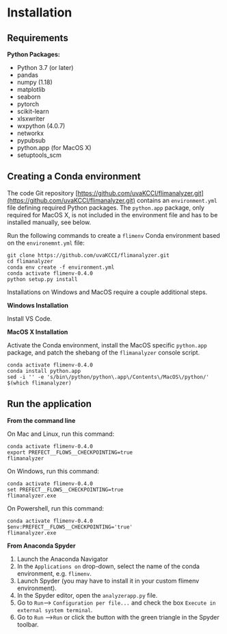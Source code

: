 # Installation

## Requirements

**Python Packages:**
* Python 3.7 (or later)
* pandas
* numpy (1.18)
* matplotlib
* seaborn
* pytorch
* scikit-learn
* xlsxwriter
* wxpython (4.0.7)
* networkx
* pypubsub
* python.app (for MacOS X)
* setuptools_scm

## Creating a Conda environment

The code Git repository [https://github.com/uvaKCCI/flimanalyzer.git](https://github.com/uvaKCCI/flimanalyzer.git) contains an `environment.yml` file defining required Python packages. The `python.app` package, only required for MacOS X, is not included in the environment file and has to be installed manually, see below.

Run the following commands to create a `flimenv` Conda environment based on the `environemnt.yml` file:
```
git clone https://github.com/uvaKCCI/flimanalyzer.git
cd flimanalyzer
conda env create -f environment.yml
conda activate flimenv-0.4.0
python setup.py install
```
Installations on Windows and MacOS require a couple additional steps.

**Windows Installation**

Install VS Code.

**MacOS X Installation**

Activate the Conda environment, install the MacOS specific `python.app` package, and patch the shebang of the `flimanalyzer` console script. 
```
conda activate flimenv-0.4.0
conda install python.app
sed -i '' -e 's/bin\/python/python\.app\/Contents\/MacOS\/python/' $(which flimanalyzer)
```

## Run the application

**From the command line**

On Mac and Linux, run this command:
```
conda activate flimenv-0.4.0 
export PREFECT__FLOWS__CHECKPOINTING=true 
flimanalyzer
```

On Windows, run this command:
```
conda activate flimenv-0.4.0 
set PREFECT__FLOWS__CHECKPOINTING=true
flimanalyzer.exe
```

On Powershell, run this command:
```
conda activate flimenv-0.4.0
$env:PREFECT__FLOWS__CHECKPOINTING='true'
flimanalyzer.exe
```

**From Anaconda Spyder**
1. Launch the Anaconda Navigator
2. In the `Applications on` drop-down, select the name of the conda environment, e.g. `flimenv`. 
3. Launch Spyder (you may have to install it in your custom flimenv environment).
4. In the Spyder editor, open the `analyzerapp.py` file.
5. Go to `Run`--> `Configuration per file...` and check the box `Execute in external system terminal`.
6. Go to `Run` -->`Run` or click the button with the green triangle in the Spyder toolbar.
